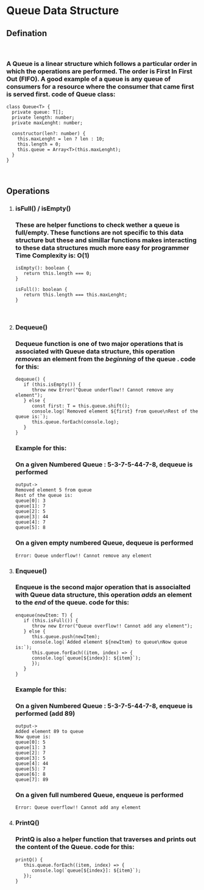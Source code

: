# Queue Data Structure

## Defination

<br />

### A Queue is a linear structure which follows a particular order in which the operations are performed. The order is First In First Out (FIFO). A good example of a queue is any queue of consumers for a resource where the consumer that came first is served first. code of Queue class:

```
class Queue<T> {
  private queue: T[];
  private length: number;
  private maxLenght: number;

  constructor(len?: number) {
    this.maxLenght = len ? len : 10;
    this.length = 0;
    this.queue = Array<T>(this.maxLenght);
  }
}
```

<br/>

## Operations

1. ### isFull() / isEmpty()

   ### These are helper functions to check wether a queue is full/empty. These functions are not specific to this data structure but these and simillar functions makes interacting to these data structures much more easy for programmer <strong>Time Complexity is: O(1) </strong>

   ```
   isEmpty(): boolean {
      return this.length === 0;
   }

   isFull(): boolean {
      return this.length === this.maxLenght;
   }
   ```

  <br/>

2. ### Dequeue()

   ### Dequeue function is one of two major operations that is associated with Queue data structure, this operation <strong> <em>removes</em> an element from the <em>beginning</em> of the queue </strong>. code for this:

   ```
   dequeue() {
      if (this.isEmpty()) {
         throw new Error("Queue underflow!! Cannot remove any element");
      } else {
         const first: T = this.queue.shift();
         console.log(`Removed element ${first} from queue\nRest of the queue is:`);
         this.queue.forEach(console.log);
      }
   }
   ```

   ### Example for this:
   ### On a given Numbered Queue : 5-3-7-5-44-7-8, dequeue is performed  
   ```
   output-> 
   Removed element 5 from queue
   Rest of the queue is:
   queue[0]: 3
   queue[1]: 7
   queue[2]: 5
   queue[3]: 44
   queue[4]: 7
   queue[5]: 8
   ```
   ### On a given empty numbered Queue, dequeue is performed
   ```
   Error: Queue underflow!! Cannot remove any element
   ```

3. ### Enqueue()
   ### Enqueue is the second major operation that is associalted with Queue data structure, this operation <strong><em>adds</em> an element to the <em>end</em> of the queue</strong>. code for this:
   ```
   enqueue(newItem: T) {
      if (this.isFull()) {
         throw new Error("Queue overflow!! Cannot add any element");
      } else {
         this.queue.push(newItem);
         console.log(`Added element ${newItem} to queue\nNow queue is:`);
         this.queue.forEach((item, index) => {
         console.log(`queue[${index}]: ${item}`);
         });
      }
   }
   ```
   ### Example for this:
   ### On a given Numbered Queue : 5-3-7-5-44-7-8, enqueue is performed (add 89)  
   ```
   output-> 
   Added element 89 to queue
   Now queue is:
   queue[0]: 5
   queue[1]: 3
   queue[2]: 7
   queue[3]: 5
   queue[4]: 44
   queue[5]: 7
   queue[6]: 8
   queue[7]: 89
   ```
   ### On a given full numbered Queue, enqueue is performed
   ```
   Error: Queue overflow!! Cannot add any element
   ```
4. ### PrintQ()
   ### PrintQ is also a helper function that traverses and prints out the content of the Queue. code for this:
   ```
   printQ() {
      this.queue.forEach((item, index) => {
         console.log(`queue[${index}]: ${item}`);
      });
   }
   ``` 
